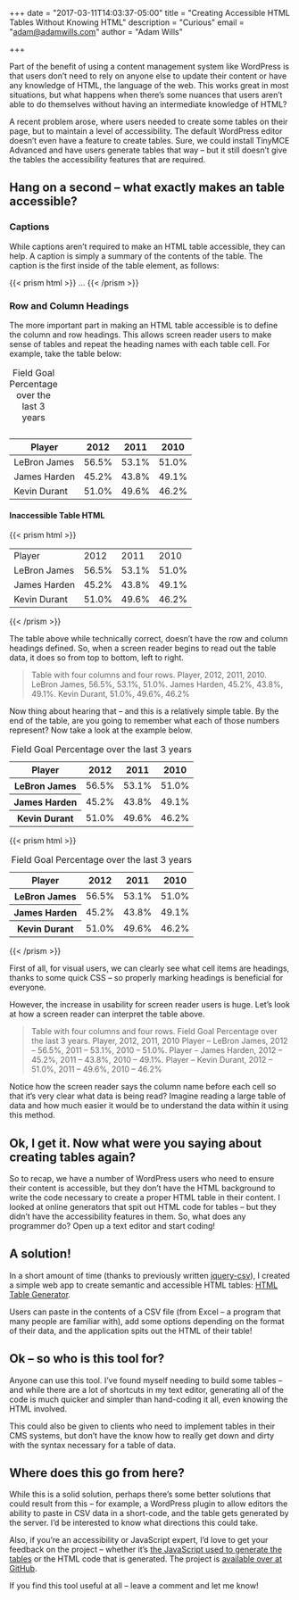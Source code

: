 +++
date = "2017-03-11T14:03:37-05:00"
title = "Creating Accessible HTML Tables Without Knowing HTML"
description = "Curious"
email = "adam@adamwills.com"
author = "Adam Wills"

+++

Part of the benefit of using a content management system like WordPress is that users don’t need to rely on anyone else to update their content or have any knowledge of HTML, the language of the web. This works great in most situations, but what happens when there’s some nuances that users aren’t able to do themselves without having an intermediate knowledge of HTML?

<!--more-->

A recent problem arose, where users needed to create some tables on their page, but to maintain a level of accessibility. The default WordPress editor doesn’t even have a feature to create tables.  Sure, we could install TinyMCE Advanced and have users generate tables that way – but it still doesn’t give the tables the accessibility features that are required.

## Hang on a second – what exactly makes an table accessible?

### Captions

While captions aren’t required to make an HTML table accessible, they can help. A caption is simply a summary of the contents of the table. The caption is the first inside of the table element, as follows:

{{< prism html >}}<table>
    <caption>Field Goal Percentage over the last 3 years</caption>
    ...
{{< /prism >}}


### Row and Column Headings

The more important part in making an HTML table accessible is to define the column and row headings. This allows screen reader users to make sense of tables and repeat the heading names with each table cell. For example, take the table below:

|Player|2012|2011|2010|
|------|----|----|----|
|LeBron James|56.5%|53.1%|51.0%|
|James Harden|45.2%|43.8%|49.1%|
|Kevin Durant|51.0%|49.6%|46.2%|

#### Inaccessible Table HTML
{{< prism html >}}<table class="table">
    <tr>
      <td>Player</td><td>2012</td><td>2011</td><td>2010</td>
    </tr>
    <tr>
      <td>LeBron James</td><td>56.5%</td><td>53.1%</td><td>51.0%</td>
    </tr>
    <tr>
      <td>James Harden</td><td>45.2%</td><td>43.8%</td><td>49.1%</td>
    </tr>
    <tr>
      <td>Kevin Durant</td><td>51.0%</td><td>49.6%</td><td>46.2%</td>
    </tr>
  </table>
{{< /prism >}}

The table above while technically correct, doesn’t have the row and column headings defined. So, when a screen reader begins to read out the table data, it does so from top to bottom, left to right.

>Table with four columns and four rows. Player, 2012, 2011, 2010. LeBron James, 56.5%, 53.1%, 51.0%. James Harden, 45.2%, 43.8%, 49.1%. Kevin Durant, 51.0%, 49.6%, 46.2%

Now thing about hearing that – and this is a relatively simple table. By the end of the table, are you going to remember what each of those numbers represent? Now take a look at the example below.

<table class="table">
<caption>Field Goal Percentage over the last 3 years</caption>
<thead>
<tr>
<th scope="col">Player</th><th scope="col">2012</th><th scope="col">2011</th><th scope="col">2010</th>
</tr>
</thead>
<tbody>
<tr>
<th scope="row">LeBron James</th><td>56.5%</td><td>53.1%</td><td>51.0%</td>
</tr>
<tr>
<th scope="row">James Harden</th><td>45.2%</td><td>43.8%</td><td>49.1%</td>
</tr>
<tr>
<th scope="row">Kevin Durant</th><td>51.0%</td><td>49.6%</td><td>46.2%</td>
</tr>
</tbody>
</table>

{{< prism html >}}<table class="table">
    <caption>Field Goal Percentage over the last 3 years</caption>
    <thead>
      <tr>
        <th scope="col">Player</th><th scope="col">2012</th><th scope="col">2011</th><th scope="col">2010</th>
      </tr>
    </thead>
    <tbody>
      <tr>
        <th scope="row">LeBron James</th><td>56.5%</td><td>53.1%</td><td>51.0%</td>
      </tr>
      <tr>
        <th scope="row">James Harden</th><td>45.2%</td><td>43.8%</td><td>49.1%</td>
      </tr>
      <tr>
        <th scope="row">Kevin Durant</th><td>51.0%</td><td>49.6%</td><td>46.2%</td>
      </tr>
    </tbody>
  </table>
{{< /prism >}}

First of all, for visual users, we can clearly see what cell items are headings, thanks to some quick CSS – so properly marking headings is beneficial for everyone.

However, the increase in usability for screen reader users is huge. Let’s look at how a screen reader can interpret the table above.

> Table with four columns and four rows. Field Goal Percentage over the last 3 years. Player, 2012, 2011, 2010 Player – LeBron James, 2012 – 56.5%, 2011 – 53.1%, 2010 – 51.0%. Player – James Harden, 2012 – 45.2%, 2011 – 43.8%, 2010 – 49.1%. Player – Kevin Durant, 2012 – 51.0%, 2011 – 49.6%, 2010 – 46.2%

Notice how the screen reader says the column name before each cell so that it’s very clear what data is being read? Imagine reading a large table of data and how much easier it would be to understand the data within it using this method.

## Ok, I get it. Now what were you saying about creating tables again?

So to recap, we have a number of WordPress users who need to ensure their content is accessible, but they don’t have the HTML background to write the code necessary to create a proper HTML table in their content. I looked at online generators that spit out HTML code for tables – but they didn’t have the accessibility features in them. So, what does any programmer do? Open up a text editor and start coding!

## A solution!

In a short amount of time (thanks to previously written [jquery-csv](https://github.com/evanplaice/jquery-csv)), I created a simple web app to create semantic and accessible HTML tables: [HTML Table Generator](http://adamwills.github.io/csv-accessible-table/).

Users can paste in the contents of a CSV file (from Excel – a program that many people are familiar with), add some options depending on the format of their data, and the application spits out the HTML of their table!

## Ok – so who is this tool for?

Anyone can use this tool. I’ve found myself needing to build some tables – and while there are a lot of shortcuts in my text editor, generating all of the code is much quicker and simpler than hand-coding it all, even knowing the HTML involved.

This could also be given to clients who need to implement tables in their CMS systems, but don’t have the know how to really get down and dirty with the syntax necessary for a table of data.

## Where does this go from here?

While this is a solid solution, perhaps there’s some better solutions that could result from this – for example, a WordPress plugin to allow editors the ability to paste in CSV data in a short-code, and the table gets generated by the server. I’d be interested to know what directions this could take.

Also, if you’re an accessibility or JavaScript expert, I’d love to get your feedback on the project – whether it’s [the JavaScript used to generate the tables](https://github.com/AdamWills/csv-accessible-table/blob/master/assets/js/main.js) or the HTML code that is generated. The project is [available over at GitHub](https://github.com/AdamWills/csv-accessible-table/).

If you find this tool useful at all – leave a comment and let me know!



